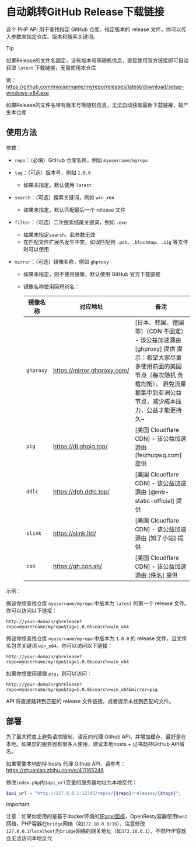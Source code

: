 # 自动跳转GitHub Release下载链接

这个 PHP API 用于查找指定 GitHub 仓库、指定版本的 release 文件，你可以传入参数来指定仓库、版本和搜索关键词。

> [!TIP]
> 如果Release的文件名固定，没有版本号等随机信息，直接使用官方链接即可自动获取 `latest` 下载链接，无需使用本仓库
>
> 例：https://github.com/myusername/myrepo/releases/latest/download/setup-windows-x64.exe
>
> 如果Release的文件名带有版本号等随机信息，无法自动获取最新下载链接，故产生本仓库

## 使用方法

参数：

- `repo`：（必填）GitHub 仓库名称，例如 `myusername/myrepo`

- `tag`：（可选）版本号，例如 `1.0.0`

  - 如果未指定，默认使用 `latest`

- `search`：（可选）搜索关键词，例如 `win_x64`

  - 如果未指定，默认匹配最后一个 release 文件

- `filter`：（可选）二次搜索结尾关键词，例如 `.exe`

  - 如果未指定`search`，此参数无效
  - 在匹配文件扩展名发生冲突，如误匹配到 `.pdb`、`.blockmap`、`.sig` 等文件时可以使用

- `mirror`：（可选）镜像名称，例如 `ghproxy`

  - 如果未指定，则不使用镜像，默认使用 GitHub 官方下载链接

  - 镜像名称使用简短别名：

    | 镜像名称  | 对应地址                    | 备注                                                         |
    | --------- | --------------------------- | ------------------------------------------------------------ |
    | `ghproxy` | https://mirror.ghproxy.com/ | [日本、韩国、德国等]（CDN 不固定） - 该公益加速源由 [ghproxy] 提供 提示：希望大家尽量多使用前面的美国节点（每次随机 负载均衡）， 避免流量都集中到亚洲公益节点，减少成本压力，公益才能更持久~ |
    | `pig`     | https://dl.ghpig.top/       | [美国 Cloudflare CDN] - 该公益加速源由 [feizhuqwq.com] 提供  |
    | `ddlc`    | https://dgh.ddlc.top/       | [美国 Cloudflare CDN] - 该公益加速源由 [@mtr-static-official] 提供 |
    | `slink`   | https://slink.ltd/          | [美国 Cloudflare CDN] - 该公益加速源由 [知了小站] 提供       |
    | `con`     | https://gh.con.sh/          | [美国 Cloudflare CDN] - 该公益加速源由 [佚名] 提供           |

示例：

假设你想查找仓库 `myusername/myrepo` 中版本为 `latest` 的第一个 release 文件。你可以访问以下链接：

```
http://your-domain/ghrelease?repo=myusername/myrepo&tag=1.0.0&search=win_x64
```

假设你想查找仓库 `myusername/myrepo` 中版本为 `1.0.0` 的 release 文件，且文件名包含关键词 `win_x64`。你可以访问以下链接：

```
http://your-domain/ghrelease?repo=myusername/myrepo&tag=1.0.0&search=win_x64
```

如果你想使用镜像 `pig`，则可以访问：

```
http://your-domain/ghrelease?repo=myusername/myrepo&tag=1.0.0&search=win_x64&mirror=pig
```

API 将直接跳转到匹配的 release 文件链接，或者提示未找到匹配的文件。

## 部署

为了最大程度上避免请求限制，请反向代理 Github API，并增加缓存，最好是在本地。如果您的服务器有很多人使用，建议本地hosts + 证书劫持GitHub API域名。

如果需要本地劫持 hosts 代理 Github API，请参考：https://zhuanlan.zhihu.com/p/411165246

修改`index.php`内`$api_url`变量的服务器地址为本地反代：

```php
$api_url = "http://127.0.0.1:12345/repos/{$repo}/releases/{$tags}";
```

> [!IMPORTANT]
> 注意：如果你使用的是基于docker环境的[1Panel面板](https://github.com/1Panel-dev/1Panel)，OpenResty容器使用`host`网络，PHP容器在`bridge`网络（如`172.18.0.0/16`），注意修改`127.0.0.1`/`localhost`为`bridge`网络的网关地址（如`172.18.0.1`），不然PHP容器会无法访问本地反代
